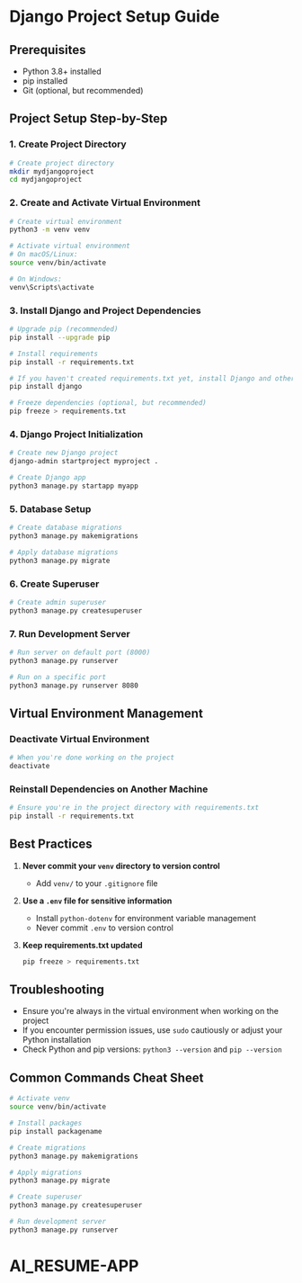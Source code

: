 # Django Project Setup Guide

## Prerequisites
- Python 3.8+ installed
- pip installed
- Git (optional, but recommended)

## Project Setup Step-by-Step

### 1. Create Project Directory
```bash
# Create project directory
mkdir mydjangoproject
cd mydjangoproject
```

### 2. Create and Activate Virtual Environment
```bash
# Create virtual environment
python3 -m venv venv

# Activate virtual environment
# On macOS/Linux:
source venv/bin/activate

# On Windows:
venv\Scripts\activate
```

### 3. Install Django and Project Dependencies
```bash
# Upgrade pip (recommended)
pip install --upgrade pip

# Install requirements
pip install -r requirements.txt

# If you haven't created requirements.txt yet, install Django and other core packages
pip install django

# Freeze dependencies (optional, but recommended)
pip freeze > requirements.txt
```

### 4. Django Project Initialization
```bash
# Create new Django project
django-admin startproject myproject .

# Create Django app
python3 manage.py startapp myapp
```

### 5. Database Setup
```bash
# Create database migrations
python3 manage.py makemigrations

# Apply database migrations
python3 manage.py migrate
```

### 6. Create Superuser
```bash
# Create admin superuser
python3 manage.py createsuperuser
```

### 7. Run Development Server
```bash
# Run server on default port (8000)
python3 manage.py runserver

# Run on a specific port
python3 manage.py runserver 8080
```

## Virtual Environment Management

### Deactivate Virtual Environment
```bash
# When you're done working on the project
deactivate
```

### Reinstall Dependencies on Another Machine
```bash
# Ensure you're in the project directory with requirements.txt
pip install -r requirements.txt
```

## Best Practices

1. **Never commit your `venv` directory to version control**
   - Add `venv/` to your `.gitignore` file

2. **Use a `.env` file for sensitive information**
   - Install `python-dotenv` for environment variable management
   - Never commit `.env` to version control

3. **Keep requirements.txt updated**
   ```bash
   pip freeze > requirements.txt
   ```

## Troubleshooting

- Ensure you're always in the virtual environment when working on the project
- If you encounter permission issues, use `sudo` cautiously or adjust your Python installation
- Check Python and pip versions: `python3 --version` and `pip --version`

## Common Commands Cheat Sheet

```bash
# Activate venv
source venv/bin/activate

# Install packages
pip install packagename

# Create migrations
python3 manage.py makemigrations

# Apply migrations
python3 manage.py migrate

# Create superuser
python3 manage.py createsuperuser

# Run development server
python3 manage.py runserver
```
# AI_RESUME-APP
